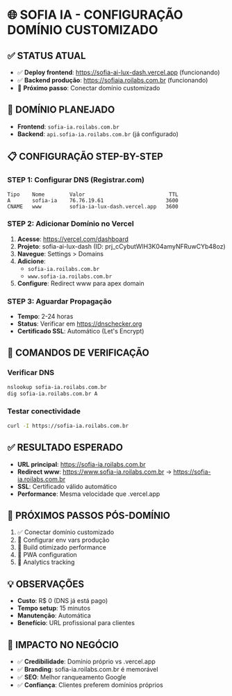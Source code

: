 # 🌐 SOFIA IA - CONFIGURAÇÃO DOMÍNIO CUSTOMIZADO

## ✅ STATUS ATUAL
- ✅ **Deploy frontend**: https://sofia-ai-lux-dash.vercel.app (funcionando)
- ✅ **Backend produção**: https://sofiaia.roilabs.com.br (funcionando)
- 🔄 **Próximo passo**: Conectar domínio customizado

## 🎯 DOMÍNIO PLANEJADO
- **Frontend**: `sofia-ia.roilabs.com.br`
- **Backend**: `api.sofia-ia.roilabs.com.br` (já configurado)

## 📋 CONFIGURAÇÃO STEP-BY-STEP

### STEP 1: Configurar DNS (Registrar.com)
```dns
Tipo    Nome        Valor                           TTL
A       sofia-ia    76.76.19.61                    3600
CNAME   www         sofia-ia-lux-dash.vercel.app   3600
```

### STEP 2: Adicionar Domínio no Vercel
1. **Acesse**: https://vercel.com/dashboard
2. **Projeto**: sofia-ai-lux-dash (ID: prj_cCybutWlH3K04amyNFRuwCYb48oz)
3. **Navegue**: Settings > Domains
4. **Adicione**:
   - `sofia-ia.roilabs.com.br`
   - `www.sofia-ia.roilabs.com.br`
5. **Configure**: Redirect www para apex domain

### STEP 3: Aguardar Propagação
- **Tempo**: 2-24 horas
- **Status**: Verificar em https://dnschecker.org
- **Certificado SSL**: Automático (Let's Encrypt)

## 🔧 COMANDOS DE VERIFICAÇÃO

### Verificar DNS
```bash
nslookup sofia-ia.roilabs.com.br
dig sofia-ia.roilabs.com.br A
```

### Testar conectividade
```bash
curl -I https://sofia-ia.roilabs.com.br
```

## ✅ RESULTADO ESPERADO
- **URL principal**: https://sofia-ia.roilabs.com.br
- **Redirect www**: https://www.sofia-ia.roilabs.com.br → https://sofia-ia.roilabs.com.br
- **SSL**: Certificado válido automático
- **Performance**: Mesma velocidade que .vercel.app

## 🎯 PRÓXIMOS PASSOS PÓS-DOMÍNIO
1. ✅ Conectar domínio customizado
2. 🔄 Configurar env vars produção
3. 🔄 Build otimizado performance  
4. 🔄 PWA configuration
5. 🔄 Analytics tracking

## 💡 OBSERVAÇÕES
- **Custo**: R$ 0 (DNS já está pago)
- **Tempo setup**: 15 minutos
- **Manutenção**: Automática
- **Benefício**: URL profissional para clientes

## 🚀 IMPACTO NO NEGÓCIO
- ✅ **Credibilidade**: Domínio próprio vs .vercel.app
- ✅ **Branding**: sofia-ia.roilabs.com.br é memorável
- ✅ **SEO**: Melhor ranqueamento Google
- ✅ **Confiança**: Clientes preferem domínios próprios

